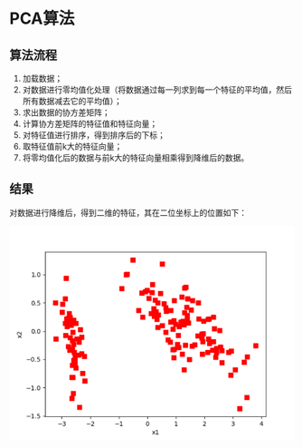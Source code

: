 # PCA算法
## 算法流程
1. 加载数据；
2. 对数据进行零均值化处理（将数据通过每一列求到每一个特征的平均值，然后所有数据减去它的平均值）；
3. 求出数据的协方差矩阵；
4. 计算协方差矩阵的特征值和特征向量；
5. 对特征值进行排序，得到排序后的下标；
6. 取特征值前k大的特征向量；
7. 将零均值化后的数据与前k大的特征向量相乘得到降维后的数据。

## 结果
对数据进行降维后，得到二维的特征，其在二位坐标上的位置如下：

![](save/output.png)